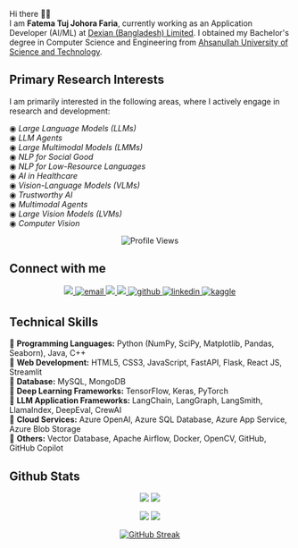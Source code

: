 Hi there 🙋‍♀️  
I am **Fatema Tuj Johora Faria**, currently working as an Application Developer (AI/ML) at [Dexian (Bangladesh) Limited](https://www.linkedin.com/company/dexiansolutions/). I obtained my Bachelor's degree in Computer Science and Engineering from [Ahsanullah University of Science and Technology](https://www.aust.edu/cse).

## **Primary Research Interests**

I am primarily interested in the following areas, where I actively engage in research and development:

◉ *Large Language Models (LLMs)*  
◉ *LLM Agents*  
◉ *Large Multimodal Models (LMMs)*  
◉ *NLP for Social Good*  
◉ *NLP for Low-Resource Languages*  
◉ *AI in Healthcare*  
◉ *Vision-Language Models (VLMs)*  
◉ *Trustworthy AI*  
◉ *Multimodal Agents*  
◉ *Large Vision Models (LVMs)*  
◉ *Computer Vision*


<div align="center">
    <img src="https://komarev.com/ghpvc/?username=fatemafaria142&style=flat-square&color=blue" alt="Profile Views"/>
</div>

## **Connect with me** 
<div align="center">
<a href="https://fatemafaria142.github.io/">
    <img src="https://img.shields.io/badge/website-blue?style=for-the-badge&logo=homeadvisor&logoColor=white">
</a>  
<a href="mailto:fatema.faria142@gmail.com" target="_blank">
  <img src="https://img.shields.io/badge/email-%23D14836.svg?&style=for-the-badge&logo=mail.ru&logoColor=white" alt="email" style="margin-bottom: 5px;" />
</a>    
<a href='https://scholar.google.com/citations?user=LEken_4AAAAJ&hl=en&authuser=1' target="_blank">
    <img src='https://img.shields.io/badge/Google%20Scholar-100000?style=for-the-badge&logo=GoogleScholar&logoColor=white&&color=0181FF'>
</a>
<a href='https://www.researchgate.net/profile/Fatema-Faria' target="_blank">
    <img src='https://img.shields.io/badge/ResearchGate-100000?style=for-the-badge&logo=researchgate&logoColor=white'>
</a>
<a href="https://github.com/fatemafaria142" target="_blank">
<img src=https://img.shields.io/badge/github-%2324292e.svg?&style=for-the-badge&logo=github&logoColor=white alt=github style="margin-bottom: 5px;" />
</a>
<a href="https://www.linkedin.com/in/fatema142/" target="_blank">
<img src=https://img.shields.io/badge/linkedin-%231E77B5.svg?&style=for-the-badge&logo=linkedin&logoColor=white alt=linkedin style="margin-bottom: 5px;" />
</a>
<a href="https://www.kaggle.com/sfariya10" target="_blank">
<img src=https://img.shields.io/badge/kaggle-%2344BAE8.svg?&style=for-the-badge&logo=kaggle&logoColor=white alt=kaggle style="margin-bottom: 5px;" />
</a>
</div>  


## Technical Skills
🔹 **Programming Languages:** Python (NumPy, SciPy, Matplotlib, Pandas, Seaborn), Java, C++  
🔹 **Web Development:** HTML5, CSS3, JavaScript, FastAPI, Flask, React JS, Streamlit  
🔹 **Database:** MySQL, MongoDB  
🔹 **Deep Learning Frameworks:** TensorFlow, Keras, PyTorch  
🔹 **LLM Application Frameworks:** LangChain, LangGraph, LangSmith, LlamaIndex, DeepEval, CrewAI  
🔹 **Cloud Services:** Azure OpenAI, Azure SQL Database, Azure App Service, Azure Blob Storage  
🔹 **Others:** Vector Database, Apache Airflow, Docker, OpenCV, GitHub, GitHub Copilot  






## Github Stats
<div align="center">
    
![](http://github-profile-summary-cards.vercel.app/api/cards/stats?username=fatemafaria142&theme=aura)
![](http://github-profile-summary-cards.vercel.app/api/cards/productive-time?username=fatemafaria142&theme=dracula&utcOffset=8)

![](http://github-profile-summary-cards.vercel.app/api/cards/repos-per-language?username=fatemafaria142&theme=apprentice)
![](http://github-profile-summary-cards.vercel.app/api/cards/most-commit-language?username=fatemafaria142&theme=apprentice)

[![GitHub Streak](https://streak-stats.demolab.com?user=fatemafaria142&theme=dracula&card_width=700)](https://git.io/streak-stats)

</div>
